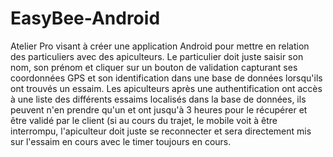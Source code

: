 # EasyBee-Android
Atelier Pro visant à créer une application Android pour mettre en relation des particuliers avec des apiculteurs.
Le particulier doit juste saisir son nom, son prénom et cliquer sur un bouton de validation capturant ses coordonnées GPS et son identification dans une base de données lorsqu'ils ont trouvés un essaim.
Les apiculteurs après une authentification ont accès à une liste des différents essaims localisés dans la base de données, ils peuvent n'en prendre qu'un et ont jusqu'à 3 heures pour le récupérer et être validé par le client (si au cours du trajet, le mobile voit à être interrompu, l'apiculteur doit juste se reconnecter et sera directement mis sur l'essaim en cours avec le timer toujours en cours.
